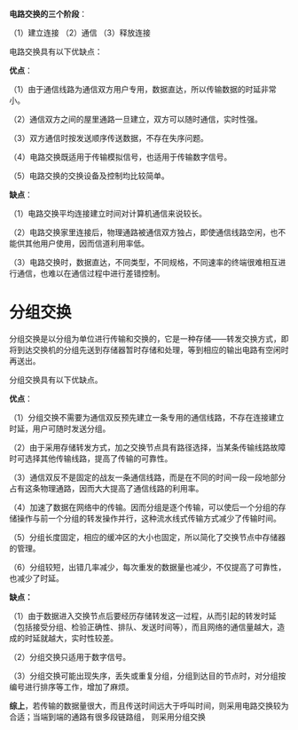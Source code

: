 **电路交换的三个阶段**：

（1）建立连接 （2）通信 （3）释放连接

电路交换具有以下优缺点：

**优点**：

（1）由于通信线路为通信双方用户专用，数据直达，所以传输数据的时延非常小。

（2）通信双方之间的屋里通路一旦建立，双方可以随时通信，实时性强。

（3）双方通信时按发送顺序传送数据，不存在失序问题。

（4）电路交换既适用于传输模拟信号，也适用于传输数字信号。

（5）电路交换的交换设备及控制均比较简单。

**缺点**：

（1）电路交换平均连接建立时间对计算机通信来说较长。

（2）电路交换家里连接后，物理通路被通信双方独占，即使通信线路空闲，也不能供其他用户使用，因而信道利用率低。

（3）电路交换时，数据直达，不同类型，不同规格，不同速率的终端很难相互进行通信，也难以在通信过程中进行差错控制。

# 分组交换

  分组交换是以分组为单位进行传输和交换的，它是一种存储——转发交换方式，即将到达交换机的分组先送到存储器暂时存储和处理，等到相应的输出电路有空闲时再送出。

分组交换具有以下优缺点。

**优点**：

（1）分组交换不需要为通信双反预先建立一条专用的通信线路，不存在连接建立时延，用户可随时发送分组。

（2）由于采用存储转发方式，加之交换节点具有路径选择，当某条传输线路故障时可选择其他传输线路，提高了传输的可靠性。

（3）通信双反不是固定的战友一条通信线路，而是在不同的时间一段一段地部分占有这条物理通路，因而大大提高了通信线路的利用率。

（4）加速了数据在网络中的传输。因而分组是逐个传输，可以使后一个分组的存储操作与前一个分组的转发操作并行，这种流水线式传输方式减少了传输时间。

（5）分组长度固定，相应的缓冲区的大小也固定，所以简化了交换节点中存储器的管理。

（6）分组较短，出错几率减少，每次重发的数据量也减少，不仅提高了可靠性，也减少了时延。

**缺点：**

（1）由于数据进入交换节点后要经历存储转发这一过程，从而引起的转发时延（包括接受分组、检验正确性、排队、发送时间等），而且网络的通信量越大，造成的时延就越大，实时性较差。

（2）分组交换只适用于数字信号。

（3）分组交换可能出现失序，丢失或重复分组，分组到达目的节点时，对分组按编号进行排序等工作，增加了麻烦。



**综上**，若传输的数据量很大，而且传送时间远大于呼叫时间，则采用电路交换较为合适；当端到端的通路有很多段链路组， 则采用分组交换

